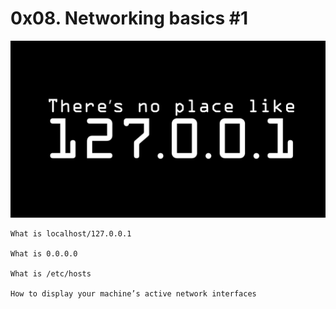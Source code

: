 # 0x08. Networking basics #1

![Alt text](Localhost.png)

    What is localhost/127.0.0.1

    What is 0.0.0.0
  
    What is /etc/hosts

    How to display your machine’s active network interfaces